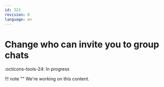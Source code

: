 ```yaml
---
id: 323
revision: 0
language: en
---
```


# Change who can invite you to group chats

:octicons-tools-24: In progress

!!! note ""
We're working on this content.
